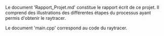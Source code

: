 Le document 'Rapport_Projet.md' constitue le rapport écrit de ce projet. Il comprend des illustrations des différentes étapes du processus ayant permis d'obtenir le raytracer.


Le document 'main.cpp' correspond au code du raytracer.
